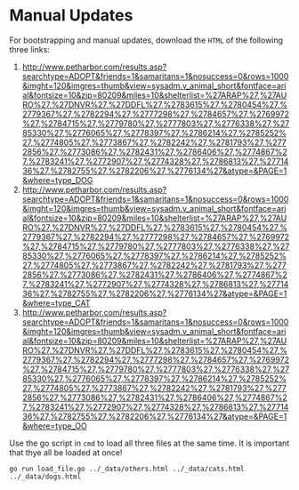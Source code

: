 Manual Updates
==============

For bootstrapping and manual updates, download the `HTML` of the following three links:

1. http://www.petharbor.com/results.asp?searchtype=ADOPT&friends=1&samaritans=1&nosuccess=0&rows=1000&imght=120&imgres=thumb&view=sysadm.v_animal_short&fontface=arial&fontsize=10&zip=80209&miles=10&shelterlist=%27ARAP%27,%27AURO%27,%27DNVR%27,%27DDFL%27,%2783615%27,%2780454%27,%2779367%27,%2782294%27,%2777298%27,%2784657%27,%2769972%27,%2784715%27,%2779780%27,%2777803%27,%2776338%27,%2785330%27,%2776065%27,%2778397%27,%2786214%27,%2785252%27,%2774805%27,%2773867%27,%2782242%27,%2781793%27,%2772856%27,%2773086%27,%2782431%27,%2786406%27,%2774867%27,%2783241%27,%2772907%27,%2774328%27,%2786813%27,%2771436%27,%2782755%27,%2782206%27,%2776134%27&atype=&PAGE=1&where=type_DOG
2. http://www.petharbor.com/results.asp?searchtype=ADOPT&friends=1&samaritans=1&nosuccess=0&rows=1000&imght=120&imgres=thumb&view=sysadm.v_animal_short&fontface=arial&fontsize=10&zip=80209&miles=10&shelterlist=%27ARAP%27,%27AURO%27,%27DNVR%27,%27DDFL%27,%2783615%27,%2780454%27,%2779367%27,%2782294%27,%2777298%27,%2784657%27,%2769972%27,%2784715%27,%2779780%27,%2777803%27,%2776338%27,%2785330%27,%2776065%27,%2778397%27,%2786214%27,%2785252%27,%2774805%27,%2773867%27,%2782242%27,%2781793%27,%2772856%27,%2773086%27,%2782431%27,%2786406%27,%2774867%27,%2783241%27,%2772907%27,%2774328%27,%2786813%27,%2771436%27,%2782755%27,%2782206%27,%2776134%27&atype=&PAGE=1&where=type_CAT
3. http://www.petharbor.com/results.asp?searchtype=ADOPT&friends=1&samaritans=1&nosuccess=0&rows=1000&imght=120&imgres=thumb&view=sysadm.v_animal_short&fontface=arial&fontsize=10&zip=80209&miles=10&shelterlist=%27ARAP%27,%27AURO%27,%27DNVR%27,%27DDFL%27,%2783615%27,%2780454%27,%2779367%27,%2782294%27,%2777298%27,%2784657%27,%2769972%27,%2784715%27,%2779780%27,%2777803%27,%2776338%27,%2785330%27,%2776065%27,%2778397%27,%2786214%27,%2785252%27,%2774805%27,%2773867%27,%2782242%27,%2781793%27,%2772856%27,%2773086%27,%2782431%27,%2786406%27,%2774867%27,%2783241%27,%2772907%27,%2774328%27,%2786813%27,%2771436%27,%2782755%27,%2782206%27,%2776134%27&atype=&PAGE=1&where=type_OO

Use the go script in `cmd` to load all three files at the same time. It is important that thye all be loaded at once!

    go run load_file.go ../_data/others.html ../_data/cats.html ../_data/dogs.html
